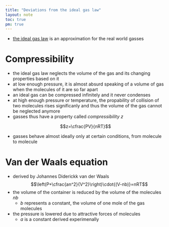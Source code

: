 ```yaml
---
title: "Deviations from the ideal gas law"
layout: note
toc: true
pm: true
---
```

- [the ideal gas law](/notes/research/chemistry/ap-chemistry/intermolecular-forces-and-properties/the-ideal-gas-law) is an approximation for the real world gasses
# Compressibility
- the ideal gas law neglects the volume of the gas and its changing properties based on it
- at low enough pressure, it is almost absurd speaking of a volume of gas when the molecules of it are so far apart
- an ideal gas can be compressed infinitely and it never condenses
- at high enough pressure or temperature, the propability of collision of two molecules rises significanly and thus the volume of the gas cannot be neglected anymore
- gasses thus have a property called _compressibility_ $z$

$$z=\cfrac{PV}{nRT}$$

- gasses behave almost ideally only at certain conditions, from molecule to molecule
# Van der Waals equation
- derived by Johannes Diderickk van der Waals
$$\left(P+\cfrac{an^2}{V^2}\right)\cdot{(V-nb)}=nRT$$
- the volume of the container is reduced by the volume of the molecules $nb$
    - $b$ represents a constant, the volume of one mole of the gas molecules
- the pressure is lowered due to attractive forces of molecules
    - $a$ is a constant derived experimenally
